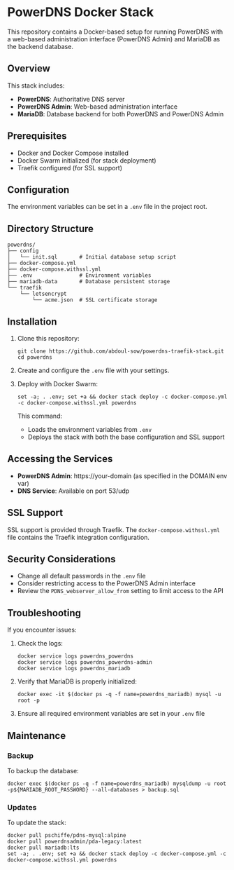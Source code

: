 # PowerDNS Docker Stack

This repository contains a Docker-based setup for running PowerDNS with a web-based administration interface (PowerDNS Admin) and MariaDB as the backend database.

## Overview

This stack includes:

- **PowerDNS**: Authoritative DNS server
- **PowerDNS Admin**: Web-based administration interface
- **MariaDB**: Database backend for both PowerDNS and PowerDNS Admin

## Prerequisites

- Docker and Docker Compose installed
- Docker Swarm initialized (for stack deployment)
- Traefik configured (for SSL support)

## Configuration

The environment variables can be set in a `.env` file in the project root.

## Directory Structure

```
powerdns/
├── config
│   └── init.sql       # Initial database setup script
├── docker-compose.yml
├── docker-compose.withssl.yml
├── .env               # Environment variables
├── mariadb-data       # Database persistent storage
└── traefik
    └── letsencrypt
        └── acme.json  # SSL certificate storage
```

## Installation

1. Clone this repository:
   ```
   git clone https://github.com/abdoul-sow/powerdns-traefik-stack.git
   cd powerdns
   ```

2. Create and configure the `.env` file with your settings.

3. Deploy with Docker Swarm:
   ```
   set -a; . .env; set +a && docker stack deploy -c docker-compose.yml -c docker-compose.withssl.yml powerdns
   ```

   This command:
   - Loads the environment variables from `.env`
   - Deploys the stack with both the base configuration and SSL support

## Accessing the Services

- **PowerDNS Admin**: https://your-domain (as specified in the DOMAIN env var)
- **DNS Service**: Available on port 53/udp

## SSL Support

SSL support is provided through Traefik. The `docker-compose.withssl.yml` file contains the Traefik integration configuration.

## Security Considerations

- Change all default passwords in the `.env` file
- Consider restricting access to the PowerDNS Admin interface
- Review the `PDNS_webserver_allow_from` setting to limit access to the API

## Troubleshooting

If you encounter issues:

1. Check the logs:
   ```
   docker service logs powerdns_powerdns
   docker service logs powerdns_powerdns-admin
   docker service logs powerdns_mariadb
   ```

2. Verify that MariaDB is properly initialized:
   ```
   docker exec -it $(docker ps -q -f name=powerdns_mariadb) mysql -u root -p
   ```

3. Ensure all required environment variables are set in your `.env` file

## Maintenance

### Backup

To backup the database:
```
docker exec $(docker ps -q -f name=powerdns_mariadb) mysqldump -u root -p${MARIADB_ROOT_PASSWORD} --all-databases > backup.sql
```

### Updates

To update the stack:
```
docker pull pschiffe/pdns-mysql:alpine
docker pull powerdnsadmin/pda-legacy:latest
docker pull mariadb:lts
set -a; . .env; set +a && docker stack deploy -c docker-compose.yml -c docker-compose.withssl.yml powerdns
```